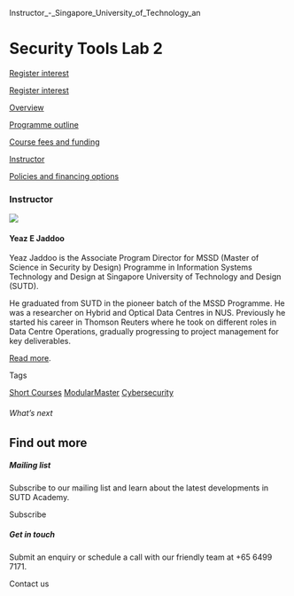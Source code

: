 Instructor_-_Singapore_University_of_Technology_an



Security Tools Lab 2
====================

[Register interest](/admissions/academy/short-courses/short-courses-register-your-interest/?coursename=security-tools-lab-2)

[Register interest](/admissions/academy/short-courses/short-courses-register-your-interest/?coursename=security-tools-lab-2)

[Overview](/course/security-tools-lab-2/#tabs)

[Programme outline](/course/security-tools-lab-2/programme-outline/#tabs)

[Course fees and funding](/course/security-tools-lab-2/course-fees-and-funding/#tabs)

[Instructor](/course/security-tools-lab-2/instructor/#tabs)

[Policies and financing options](/course/security-tools-lab-2/policies-and-financing-options/#tabs)

### Instructor

![](https://www.sutd.edu.sg/wp-content/uploads/2024/12/istd-staff-Yeaz-Jaddoo-1_1635371.jpg)

#### **Yeaz E Jaddoo**

Yeaz Jaddoo is the Associate Program Director for MSSD (Master of Science in Security by Design) Programme in Information Systems Technology and Design at Singapore University of Technology and Design (SUTD).

He graduated from SUTD in the pioneer batch of the MSSD Programme. He was a researcher on Hybrid and Optical Data Centres in NUS. Previously he started his career in Thomson Reuters where he took on different roles in Data Centre Operations, gradually progressing to project management for key deliverables.

[Read more](/profile/yeaz-jaddoo).

Tags

[Short Courses](/admissions/academy/courses-and-modules/?academy-type-course=780)
[ModularMaster](/admissions/academy/courses-and-modules/?academy-type-course=792)
[Cybersecurity](/admissions/academy/courses-and-modules/?discipline=787)

###### What’s next

Find out more
-------------

##### Mailing list

Subscribe to our mailing list and learn about the latest developments in SUTD Academy.

Subscribe

##### Get in touch

Submit an enquiry or schedule a call with our friendly team at +65 6499 7171.

Contact us

